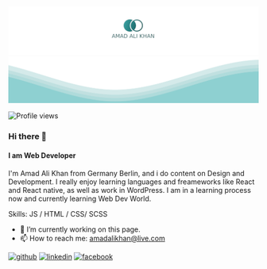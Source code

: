 ![](https://github.com/AmadAliKhann/AmadAliKhann/blob/main/banner.png)
![I am Web Developer](https://github.com/AmadAliKhann/AmadAliKhann/blob/main/waves.svg)

![Profile views](https://gpvc.arturio.dev/AmadAliKhann)  
### Hi there 👋
#### I am Web Developer

I'm Amad Ali Khan from Germany Berlin, and i do content on Design and Development. I really enjoy learning languages and freameworks like React and React native, as well as work in WordPress. I am in a learning process now and currently learning Web Dev World.

Skills: JS / HTML / CSS/ SCSS

- 🔭 I’m currently working on this page. 
- 📫 How to reach me: amadalikhan@live.com 


[<img src='https://cdn.jsdelivr.net/npm/simple-icons@3.0.1/icons/github.svg' alt='github' height='40'>](https://github.com/AmadAliKhann)  [<img src='https://cdn.jsdelivr.net/npm/simple-icons@3.0.1/icons/linkedin.svg' alt='linkedin' height='40'>](https://www.linkedin.com//)  [<img src='https://cdn.jsdelivr.net/npm/simple-icons@3.0.1/icons/facebook.svg' alt='facebook' height='40'>](https://www.facebook.com/amad.khan.75248)  


